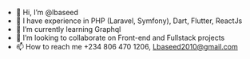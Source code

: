 - 👋 Hi, I’m @lbaseed
- 👀 I have experience in PHP (Laravel, Symfony), Dart, Flutter, ReactJs
- 🌱 I’m currently learning Graphql
- 💞️ I’m looking to collaborate on Front-end and Fullstack projects
- 📫 How to reach me +234 806 470 1206, Lbaseed2010@gmail.com

<!---
lbaseed/lbaseed is a ✨ special ✨ repository because its `README.md` (this file) appears on your GitHub profile.
You can click the Preview link to take a look at your changes.
--->
